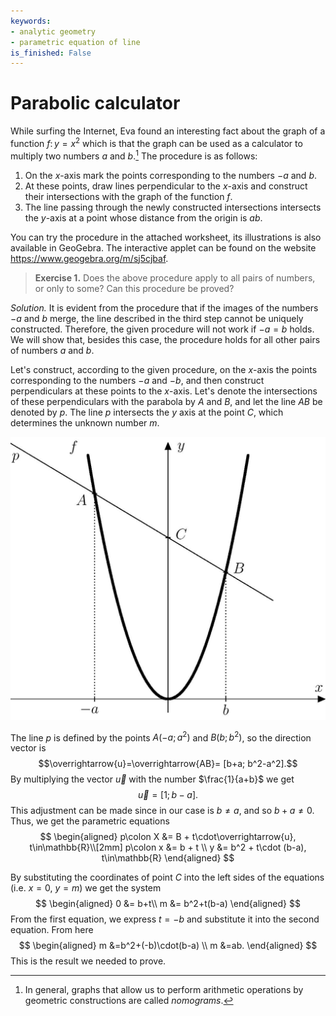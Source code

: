 ```yaml
---
keywords:
- analytic geometry
- parametric equation of line
is_finished: False
---
```


# Parabolic calculator
<!--Tereza: Můj komentář ke změnám navrženým v tomto souboru najete na konci. -->

While surfing the Internet, Eva found an interesting fact about the graph of a function
$f\colon y = x^2$ which is that the graph can be used as a calculator to multiply two numbers
$a$ and $b$.[^1] The procedure is as follows:

 1. On the $x$-axis mark the points corresponding to the numbers $-a$ and $b$.
 2. At these points, draw lines perpendicular to the $x$-axis and
    construct their intersections with the graph of the function $f$.
 3. The line passing through the newly constructed intersections
    intersects the $y$-axis at a point whose distance from the
    origin is $ab$.
    
You can try the procedure in the attached worksheet, its illustrations
is also available in GeoGebra. The interactive applet can be found on the website
<https://www.geogebra.org/m/sj5cjbaf>. 

> **Exercise 1.** Does the above procedure apply to all pairs of
> numbers, or only to some? Can this procedure be proved?

*Solution.* It is evident from the procedure that if the images of the numbers $-a$ and $b$
merge, the line described in the third step cannot be uniquely constructed.
Therefore, the given procedure will not work if $-a=b$ holds. We
will show that, besides this case, the procedure holds for all other
pairs of numbers $a$ and $b$.

Let's construct, according to the given procedure, on the $x$-axis the points corresponding to the numbers $-a$ and $-b$, and then construct perpendiculars at these points
to the $x$-axis. Let's denote the intersections of
these perpendiculars with the parabola by $A$ and $B$, and let the
line $AB$ be denoted by $p$. The line $p$ intersects the $y$ axis at the point $C$, which determines the unknown number $m$.

![K důkazu](math4you_00010.jpg)

The line $p$ is defined by the points $A(-a;a^2)$ and $B(b;b^2)$, so the
direction vector is
$$\overrightarrow{u}=\overrightarrow{AB}= [b+a; b^2-a^2].$$ 
By multiplying the vector $\overrightarrow{u}$ with the number
$\frac{1}{a+b}$ we get
$$\overrightarrow{u}=[1; b-a].$$ 
This adjustment can be made since in our case is $b\neq a$, and so
$b+a\neq0$. Thus, we get the parametric equations
$$
\begin{aligned}
p\colon X &= B + t\cdot\overrightarrow{u}, t\in\mathbb{R}\\[2mm]
p\colon x &= b + t \\
y &= b^2 + t\cdot (b-a), t\in\mathbb{R}
\end{aligned}
$$ 

By substituting the coordinates of point $C$ into the left sides
of the equations (i.e. $x=0$, $y=m$) we get the system
$$
\begin{aligned}
0 &= b+t\\
m &= b^2+t(b-a)
\end{aligned}
$$ 
From the first equation, we express $t=-b$ and substitute it into the
second equation. From here
$$
\begin{aligned}
m &=b^2+(-b)\cdot(b-a) \\
m &=ab.
\end{aligned}
$$
This is the result we needed to prove.

[^1]: In general, graphs that allow us to perform arithmetic operations
    by geometric constructions are called *nomograms*.

<!-- Tereza: V souboru jsem provedla opět více úprav.  Upravovala jsem členy, čárky, slovosled, ale i významově některé formulace  neodpovídají. Zdůvodňovat v tomto množství všechny změny je náročné, proto prosím, kdyby jste s mými změnami nesouhlasili, ráda to s vámi proberu a pokusím se své návrhy na změny zdůvodnit.

Některé provedené změny ale přeci okomentuji:
Např nesouhlasím s formulací "konstrukce obrazů čísel na ose x". za lepší považuji (i v češtině) formulaci "konstrukce bodů odpovídajících číslům a a b, protože "obrazy" těchto bodů jsou vlastně na grafu kvadratické funkce, tedy jsou to ty průsečíky. Prostě stadrdně v matematice na ose x jsou body a na funkci jsou jejich obrazy " Tomu odpovídá pár mnou navržených změn v tomto příkladu.

Dále jsem např. změnila značení bodů a vektorů - tj druh použitých závorek.  V anglických mat. textech se (bohužel ale je to tak) používají závorky standardně naopak.  Tj kulaté pro souřadnice bodů a hranaté pro vektory.  Takto je značení použito i v ostatních anglických příkladech v Math4U.
Bod A(a,b)
Vektor u=[a,b]    

 -->